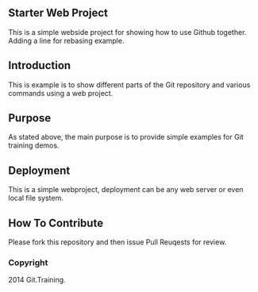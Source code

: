 ## Starter Web Project

This is a simple webside project for showing how to use Github together. Adding a line for rebasing example. 

## Introduction

This is example is to show different parts of the Git repository and various commands using a web project.

## Purpose

As stated above, the main purpose is to provide simple examples for Git training demos.

## Deployment

This is a simple webproject, deployment can be any web server or even local file system.

## How To Contribute

Please fork this repository and then issue Pull Reuqests for review.


### Copyright

2014 Git.Training.